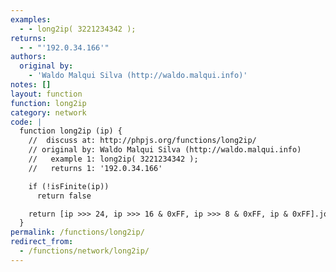 ```yaml
---
examples:
  - - long2ip( 3221234342 );
returns:
  - - "'192.0.34.166'"
authors:
  original by:
    - 'Waldo Malqui Silva (http://waldo.malqui.info)'
notes: []
layout: function
function: long2ip
category: network
code: |
  function long2ip (ip) {
    //  discuss at: http://phpjs.org/functions/long2ip/
    // original by: Waldo Malqui Silva (http://waldo.malqui.info)
    //   example 1: long2ip( 3221234342 );
    //   returns 1: '192.0.34.166'

    if (!isFinite(ip))
      return false

    return [ip >>> 24, ip >>> 16 & 0xFF, ip >>> 8 & 0xFF, ip & 0xFF].join('.')
  }
permalink: /functions/long2ip/
redirect_from:
  - /functions/network/long2ip/
---
```


<!-- WARNING! This file is auto generated by `npm run web:inject`, do not edit by hand -->
